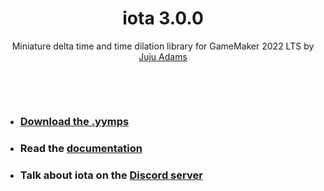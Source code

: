 <h1 align="center">iota 3.0.0</h1>

<p align="center">Miniature delta time and time dilation library for GameMaker 2022 LTS by <a href="https://www.jujuadams.com/" target="_blank">Juju Adams</a></p>

&nbsp;

&nbsp;

- ### [Download the .yymps](https://github.com/JujuAdams/iota/releases/)
- ### Read the [documentation](http://jujuadams.github.io/iota)
- ### Talk about iota on the [Discord server](https://discord.gg/8krYCqr)
